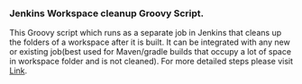 ### Jenkins Workspace cleanup Groovy Script. 
This Groovy script which runs as a separate job in Jenkins that cleans up the folders of a workspace after it is built. It can be integrated with any new or existing job(best used for Maven/gradle builds that occupy a lot of space in workspace folder and is not cleaned). For more detailed steps please visit [Link](https://medium.com/@vishnuteja/jenkins-cleanup-workspace-reduce-disk-usage-18310097d3ef).